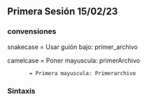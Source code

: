 ## Primera Sesión 15/02/23
 ### convensiones
 snakecase = Usar guión bajo: primer_archivo 
 
 camelcase = Poner mayuscula: primerArchivo
 
           = Primera mayuscula: Primerarchivo

### Sintaxis 
